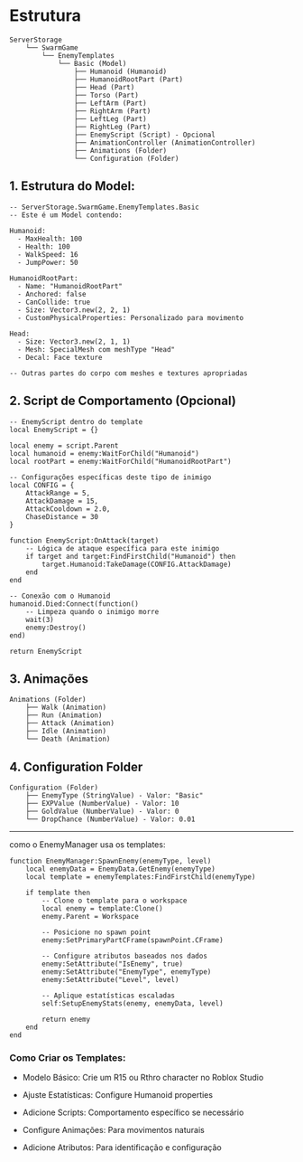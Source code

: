 # Estrutura
```text
ServerStorage
    └── SwarmGame
        └── EnemyTemplates
            └── Basic (Model)
                ├── Humanoid (Humanoid)
                ├── HumanoidRootPart (Part)
                ├── Head (Part)
                ├── Torso (Part)
                ├── LeftArm (Part)
                ├── RightArm (Part)
                ├── LeftLeg (Part)
                ├── RightLeg (Part)
                ├── EnemyScript (Script) - Opcional
                ├── AnimationController (AnimationController)
                ├── Animations (Folder)
                └── Configuration (Folder)
```
## 1. Estrutura do Model:
```luau
-- ServerStorage.SwarmGame.EnemyTemplates.Basic
-- Este é um Model contendo:

Humanoid:
  - MaxHealth: 100
  - Health: 100
  - WalkSpeed: 16
  - JumpPower: 50

HumanoidRootPart:
  - Name: "HumanoidRootPart"
  - Anchored: false
  - CanCollide: true
  - Size: Vector3.new(2, 2, 1)
  - CustomPhysicalProperties: Personalizado para movimento

Head:
  - Size: Vector3.new(2, 1, 1)
  - Mesh: SpecialMesh com meshType "Head"
  - Decal: Face texture

-- Outras partes do corpo com meshes e textures apropriadas
```
## 2. Script de Comportamento (Opcional)
```luau
-- EnemyScript dentro do template
local EnemyScript = {}

local enemy = script.Parent
local humanoid = enemy:WaitForChild("Humanoid")
local rootPart = enemy:WaitForChild("HumanoidRootPart")

-- Configurações específicas deste tipo de inimigo
local CONFIG = {
    AttackRange = 5,
    AttackDamage = 15,
    AttackCooldown = 2.0,
    ChaseDistance = 30
}

function EnemyScript:OnAttack(target)
    -- Lógica de ataque específica para este inimigo
    if target and target:FindFirstChild("Humanoid") then
        target.Humanoid:TakeDamage(CONFIG.AttackDamage)
    end
end

-- Conexão com o Humanoid
humanoid.Died:Connect(function()
    -- Limpeza quando o inimigo morre
    wait(3)
    enemy:Destroy()
end)

return EnemyScript
```
## 3. Animações
```text
Animations (Folder)
    ├── Walk (Animation)
    ├── Run (Animation)
    ├── Attack (Animation)
    ├── Idle (Animation)
    └── Death (Animation)
```
## 4. Configuration Folder
```text
Configuration (Folder)
    ├── EnemyType (StringValue) - Valor: "Basic"
    ├── EXPValue (NumberValue) - Valor: 10
    ├── GoldValue (NumberValue) - Valor: 0
    └── DropChance (NumberValue) - Valor: 0.01
```

___
como o EnemyManager usa os templates:
```luau
function EnemyManager:SpawnEnemy(enemyType, level)
    local enemyData = EnemyData.GetEnemy(enemyType)
    local template = enemyTemplates:FindFirstChild(enemyType)
    
    if template then
        -- Clone o template para o workspace
        local enemy = template:Clone()
        enemy.Parent = Workspace
        
        -- Posicione no spawn point
        enemy:SetPrimaryPartCFrame(spawnPoint.CFrame)
        
        -- Configure atributos baseados nos dados
        enemy:SetAttribute("IsEnemy", true)
        enemy:SetAttribute("EnemyType", enemyType)
        enemy:SetAttribute("Level", level)
        
        -- Aplique estatísticas escaladas
        self:SetupEnemyStats(enemy, enemyData, level)
        
        return enemy
    end
end
```

### Como Criar os Templates:

- Modelo Básico: Crie um R15 ou Rthro character no Roblox Studio

- Ajuste Estatísticas: Configure Humanoid properties

- Adicione Scripts: Comportamento específico se necessário

- Configure Animações: Para movimentos naturais

- Adicione Atributos: Para identificação e configuração
